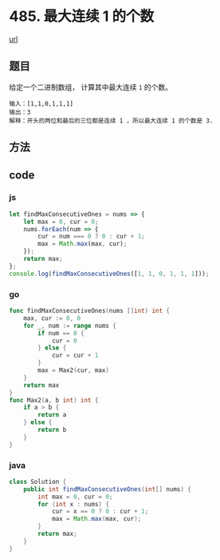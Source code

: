 # 485. 最大连续 1 的个数


[url](https://leetcode-cn.com/problems/max-consecutive-ones/)


## 题目
给定一个二进制数组， 计算其中最大连续 `1` 的个数。


```
输入：[1,1,0,1,1,1]
输出：3
解释：开头的两位和最后的三位都是连续 1 ，所以最大连续 1 的个数是 3.
```

## 方法


## code

### js

```js
let findMaxConsecutiveOnes = nums => {
    let max = 0, cur = 0;
    nums.forEach(num => {
        cur = num === 0 ? 0 : cur + 1;
        max = Math.max(max, cur);
    });
    return max;
};
console.log(findMaxConsecutiveOnes([1, 1, 0, 1, 1, 1]));
```

### go

```go
func findMaxConsecutiveOnes(nums []int) int {
	max, cur := 0, 0
	for _, num := range nums {
		if num == 0 {
			cur = 0
		} else {
			cur = cur + 1
		}
		max = Max2(cur, max)
	}
	return max
}
func Max2(a, b int) int {
	if a > b {
		return a
	} else {
		return b
	}
}
```

### java

```java
class Solution {
    public int findMaxConsecutiveOnes(int[] nums) {
        int max = 0, cur = 0;
        for (int x : nums) {
            cur = x == 0 ? 0 : cur + 1;
            max = Math.max(max, cur);
        }
        return max;
    }
}
```

